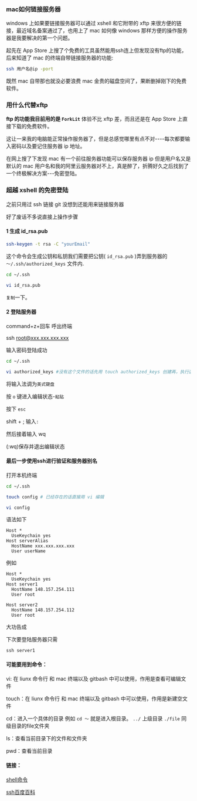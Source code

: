 ### mac如何链接服务器

windows 上如果要链接服务器可以通过 xshell 和它附带的 xftp 来很方便的链接，最近域名备案通过了，也用上了 mac 如何像 windows 那样方便的操作服务器是我要解决的第一个问题。

起先在 App Store 上搜了个免费的工具虽然能用ssh连上但发现没有ftp的功能，后来知道了 mac 的终端自带链接服务器的功能:

```bash
ssh 用户名@ip -port 
```

既然 mac 自带那也就没必要浪费 mac 金贵的磁盘空间了，果断删掉刚下的免费软件。

### 用什么代替xftp

__ftp 的功能我目前用的是 `ForkLit`__ 体验不比 xftp 差，而且还是在 App Store 上直接下载的免费软件。

这让一来我的电脑能正常操作服务器了，但是总感觉哪里有点不对----每次都要输入密码以及要记住服务器 ip 地址。

在网上搜了下发现 mac 有一个前往服务器功能可以保存服务器 ip 但是用户名又是默认的 mac 用户名和我的阿里云服务器对不上，真是醉了，折腾好久之后找到了一个终极解决方案---免密登陆。

### 超越 xshell 的免密登陆

之前只用过 ssh 链接 git 没想到还能用来链接服务器

好了废话不多说直接上操作步骤

#### 1 生成 id_rsa.pub

```bash
ssh-keygen -t rsa -C "yourEmail" 
```
这个命令会生成公钥和私钥我们需要把公钥( `id_rsa.pub` )弄到服务器的 `～/.ssh/authorized_keys` 文件内.

```bash
cd ~/.ssh

vi id_rsa.pub
```
`复制`一下。

#### 2 登陆服务器

command+z+回车 呼出终端

ssh root@xxx.xxx.xxx.xxx

输入密码登陆成功

```bash
cd ~/.ssh

vi authorized_keys #没有这个文件的话先用 touch authorized_keys 创建再，执行这条命令。
```
将输入法调为`美式键盘`

按 `o`  键进入编辑状态-`粘贴`

按下 `esc`

shift + ; 输入`:`

然后接着输入 wq

(:wq)保存并退出编辑状态

#### 最后一步使用ssh进行验证和服务器别名

打开本机终端

```bash
cd ~/.ssh

touch config # 已经存在的话直接用 vi 编辑

vi config
```

语法如下

```
Host *
  UseKeychain yes
Host serverAlias
  HostName xxx.xxx.xxx.xxx
  User userName
```
例如

```
Host *
  UseKeychain yes
Host server1
  HostName 148.157.254.111
  User root
  
Host server2
  HostName 148.157.254.112
  User root
```
大功告成

下次要登陆服务器只需

```
ssh server1
```

#### 可能要用到命令：

vi: 在 liunx 命令行 和 mac 终端以及 gitbash 中可以使用，作用是查看可编辑文件

touch：在 liunx 命令行 和 mac 终端以及 gitbash 中可以使用，作用是新建空文件

cd：进入一个具体的目录 例如 `cd ～` 就是进入根目录。 `../` 上级目录 `./file` 同级目录的file文件夹

ls：查看当前目录下的文件和文件夹

pwd：查看当前目录

#### 链接：

[shell命令](https://baike.baidu.com/item/shell/99702?fr=aladdin#2)

[ssh百度百科](https://baike.baidu.com/item/ssh/10407?fr=aladdin)


